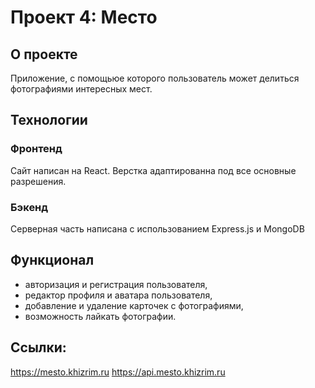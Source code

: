 # Проект 4: Место

## О проекте
Приложение, с помощьюе которого пользователь может делиться фотографиями интересных мест.

## Технологии
### Фронтенд
Cайт написан на React. Верстка адаптированна под все основные разрешения.
### Бэкенд
Серверная часть написана с использованием Express.js и MongoDB

## Функционал
* авторизация и регистрация пользователя,
* редактор профиля и аватара пользователя,
* добавление и удаление карточек с фотографиями,
* возможность лайкать фотографии.

## Ссылки:
https://mesto.khizrim.ru
https://api.mesto.khizrim.ru
